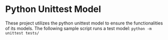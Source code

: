 # Python Unittest Model
These project utilizes the python unittest model to ensure the functionalities of its models. The following sample script runs a test model: ```python -m unittest tests/```